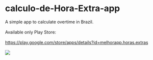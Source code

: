# calculo-de-Hora-Extra-app

A simple app to calculate overtime in Brazil.
<br/>
<br/>
Available only Play Store:
<br/>
<br/>
https://play.google.com/store/apps/details?id=melhorapp.horas.extras
<br/>
<br/>
<img src="https://play-lh.googleusercontent.com/-7wxJIez-owlTkyfqp1cSObWV7QZFb53zGyXek1JqVh58hHvxNL-NC1CXVYnb8KNcY0=w1366-h657-rw"/>
